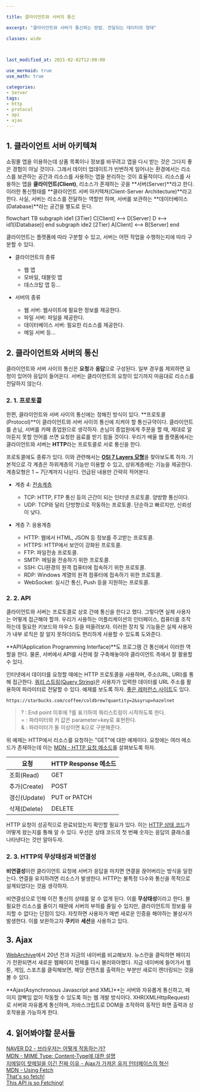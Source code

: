 ```yaml
---

title: 클라이언트와 서버의 통신

excerpt: "클라이언트와 서버가 통신하는 방법. 전달되는 데이터의 형태"

classes: wide

  

last_modified_at: 2021-02-02T12:00:00

use_mermaid: true
use_math: true

categories:
- Server
tags:
- http
- protocol
- api
- ajax
---
```


## 1. 클라이언트 서버 아키텍쳐
쇼핑몰 앱을 이용하는데 상품 목록이나 정보를 바꾸려고 앱을 다시 받는 것은 그다지 좋은 경험이 아닐 것이다. 그래서 데이터 업데이트가 빈번하게 일어나는 환경에서는 리소스를 보관하는 공간과 리소스를 사용하는 앱을 분리하는 것이 효율적이다. 리소스를 사용하는 앱을 **클라이언트(Client)**, 리소스가 존재하는 곳을 **서버(Server)**라고 한다. 이러한 통신형태를 **클라이언트 서버 아키텍쳐(Client-Server Architecture)**라고 한다. 사실, 서버는 리소스를 전달하는 역할만 하며, 서버를 보관하는 **데이터베이스(Database)**라는 공간을 별도로 둔다. 

<div class = "mermaid"> 
flowchart TB
subgraph ide1 [3Tier]
C[Client] <--> D[Server]
D <--> id1[(Database)]
end
subgraph ide2 [2Tier]
A[Client] <--> B[Server]
end
</div>

클라이언트는 플랫폼에 따라 구분할 수 있고, 서버는 어떤 작업을 수행하는지에 따라 구분할 수 있다.    

+ 클라이언트의 종류
    - 웹 앱
    - 모바일, 태블릿 앱
    - 데스크탑 앱 등...    

+ 서버의 종류
    - 웹 서버: 웹사이트에 필요한 정보를 제공한다.
    - 파일 서버: 파일을 제공한다.
    - 데이터베이스 서버: 필요한 리소스를 제공한다.    
    - 메일 서버 등...    

## 2. 클라이언트와 서버의 통신
클라이언트와 서버 사이의 통신은 **요청**과 **응답**으로 구성된다. 일부 경우를 제외하면 요청이 있어야 응답이 들어온다. 서버는 클라이언트의 요청이 있기까지 마음대로 리소스를 전달하지 않는다.    


### 2. 1. 프로토콜
한편, 클라이언트와 서버 사이의 통신에는 정해진 방식이 있다. **프로토콜(Protocol)**이 클라이언트와 서버 사이의 통신에 지켜야 할 통신규약이다. 클라이언트를 손님, 서버를 카페 종업원으로 생각하자. 손님이 종업원에게 주문을 할 때, 제대로 알아듣지 못할 언어를 쓰면 요청한 음료를 받기 힘들 것이다. 우리가 배울 웹 플랫폼에서는 클라이언트와 서버는 **HTTP**라는 프로토콜로 서로 통신을 한다.

프로토콜에도 종류가 있다. 이와 관련해서는 [**OSI 7 Layers 모형**](https://ko.wikipedia.org/wiki/OSI_%EB%AA%A8%ED%98%95)을 찾아보도록 하자. 기본적으로 각 계층은 하위계층의 기능만 이용할 수 있고, 상위계층에는 기능을 제공한다. 계층모형은 1 ~ 7단계까지 나뉜다. 언급된 내용만 간략히 적어본다.

+ 계층 4: [전송계층](https://brunch.co.kr/@wangho/6)
    - TCP: HTTP, FTP 통신 등의 근간이 되는 인터넷 프로토콜. 양방향 통신이다.    
    - UDP: TCP와 달리 단방향으로 작동하는 프로토콜. 단순하고 빠르지만, 신뢰성이 낮다.    
    
+ 계층 7: 응용계층
    - HTTP: 웹에서 HTML, JSON 등 정보를 주고받는 프로토콜.    
    - HTTPS: HTTP에서 보안이 강화된 프로토콜.    
    - FTP: 파일전송 프로토콜.    
    - SMTP: 메일을 전송하기 위한 프로토콜.    
    - SSH: CLI환경의 원격 컴퓨터에 접속하기 위한 프로토콜.    
    - RDP: Windows 계열의 원격 컴퓨터에 접속하기 위한 프로토콜.    
    - WebSocket: 실시간 통신, Push 등을 지원하는 프로토콜.

### 2. 2. API
클라이언트와 서버는 프로토콜로 상호 간에 통신을 한다고 했다. 그렇다면 실제 사용자는 어떻게 접근해야 할까. 우리가 사용하는 어플리케이션의 인터페이스, 컴퓨터를 조작하는데 필요한 키보드와 마우스 등을 떠올려보자. 이러한 장치 및 기능들은 실제 사용자가 내부 로직은 잘 알지 못하더라도 편리하게 사용할 수 있도록 도와준다.    

**API(Application Programming Interface)**도 프로그램 간 통신에서 이러한 역할을 한다. 물론, 서버에서 API를 사전에 잘 구축해놓아야 클라이언트 측에서 잘 활용할 수 있다. 

인터넷에서 데이터를 요청할 때에는 HTTP 프로토콜을 사용하며, 주소(URL, URI)를 통해 접근한다. [쿼리 스트링(Query String)](https://en.wikipedia.org/wiki/Query_string)은 사용자가 입력한 데이터를 URL 주소를 활용하여 파라미터로 전달할 수 있다. 예제를 보도록 하자. [좋은 레퍼런스 사이트](https://koreanjson.com)도 있다.

```console
https://starbucks.com/coffee/coldbrew?quantity=2&syrup=hazelnet
````

> ? : End point 이후에 ?를 표기하여 쿼리스트링이 시작하도록 한다.    
> = : 파라미터와 키 값은 parameter=key로 표현한다.    
> & : 파라미터가 둘 이상이면 &으로 구분해준다.    

위 예제는 HTTP에서 리소스를 요청하는 "GET"에 대한 예제이다. 요청에는 여러 메소드가 존재하는데 이는 [MDN - HTTP 요청 메소드](https://developer.mozilla.org/ko/docs/Web/HTTP/Methods)를 살펴보도록 하자.

|       요청       |          HTTP Response 메소드         |
|-----------------|---------------------------------------|
|조회(Read)        |GET                                   |
|추가(Create)      |POST                                  | 
|갱신(Update)      |PUT or PATCH                          |
|삭제(Delete)      |DELETE                                |     

HTTP 요청이 성공적으로 완료되었는지 확인할 필요가 있다. 이는 [HTTP 상태 코드](https://ko.wikipedia.org/wiki/HTTP_%EC%83%81%ED%83%9C_%EC%BD%94%EB%93%9C)가 어떻게 왔는지를 통해 알 수 있다. 우선은 상태 코드의 첫 번째 숫자는 응답의 클래스를 나타낸다는 것만 알아두자.

### 2. 3. HTTP의 무상태성과 비연결성
**비연결성**이란 클라이언트 요청에 서버가 응답을 마치면 연결을 끊어버리는 방식을 일컫는다. 연결을 유지하려면 리소스가 발생한다. HTTP는 불특정 다수와 통신을 목적으로 설계되었다는 것음 생각하자.

비연결성으로 인해 이전 통신의 상태를 알 수 없게 된다. 이를 **무상태성**이라고 한다. 불필요한 리소스를 줄이기 때문에 서버의 부하를 줄일 수 있지만, 클라이언트의 정보를 유지할 수 없다는 단점이 있다. 자칫하면 사용자가 매번 새로운 인증을 해야하는 불상사가 발생한다. 이를 보완하고자 **쿠키**와 **세션**을 사용하고 있다.

## 3. Ajax
[WebArchive](https://web.archive.org/)에서 20년 전과 지금의 네이버를 비교해보자. 뉴스란을 클릭하면 페이지가 전환되면서 새로운 웹페이지 전체를 다시 불러와야했다. 지금 네이버에 들어가서 웹툰, 게임, 스포츠를 클릭해보면, 해당 컨텐츠를 출력하는 부분만 새로이 렌더링되는 것을 볼 수 있다.

**Ajax(Asynchronous Javascript and XML)**는 서버와 자유롭게 통신하고, 페이지 깜빡임 없이 작동할 수 있도록 하는 웹 개발 방식이다. XHR(XMLHttpRequest)로 서버와 자유롭게 통신하며, 자바스크립트로 DOM을 조작하여 동적인 화면 출력과 상호작용을 가능하게 한다.




## 4. 읽어봐야할 문서들
[NAVER D2 - 브라우저는 어떻게 작동하는가?](https://d2.naver.com/helloworld/59361)    
[MDN - MIME Type: Content-Type에 대한 설명](https://developer.mozilla.org/ko/docs/Web/HTTP/Basics_of_HTTP/MIME_types)    
[지메일이 핫메일을 이긴 진짜 이유 - Ajax가 가져온 유저 인터페이스의 혁신](https://sungmooncho.com/2012/12/04/gmail-and-ajax/)    
[MDN - Using Fetch](https://developer.mozilla.org/ko/docs/Web/API/Fetch_API/Fetch%EC%9D%98_%EC%82%AC%EC%9A%A9%EB%B2%95)    
[That's so fetch!](https://jakearchibald.com/2015/thats-so-fetch/)    
[This API is so Fetching!](https://hacks.mozilla.org/2015/03/this-api-is-so-fetching/)    